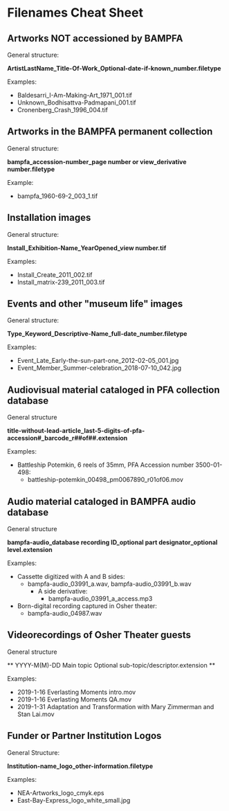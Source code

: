 # Filenames Cheat Sheet

## Artworks NOT accessioned by BAMPFA
General structure:

**ArtistLastName_Title-Of-Work_Optional-date-if-known_number.filetype**

Examples:
* Baldesarri_I-Am-Making-Art_1971_001.tif
* Unknown_Bodhisattva-Padmapani_001.tif
* Cronenberg_Crash_1996_004.tif

## Artworks in the BAMPFA permanent collection
General structure:

**bampfa_accession-number_page number or view_derivative number.filetype**

Example:
* bampfa_1960-69-2_003_1.tif

## Installation images

General structure:

**Install_Exhibition-Name_YearOpened_view number.tif**

Examples:

* Install_Create_2011_002.tif
* Install_matrix-239_2011_003.tif

## Events and other "museum life" images

General structure:

**Type_Keyword_Descriptive-Name_full-date_number.filetype**

Examples:

* Event_Late_Early-the-sun-part-one_2012-02-05_001.jpg
* Event_Member_Summer-celebration_2018-07-10_042.jpg

## Audiovisual material cataloged in PFA collection database

General structure

**title-without-lead-article_last-5-digits-of-pfa-accession#_barcode_r##of##.extension**

Examples:
* Battleship Potemkin, 6 reels of 35mm, PFA Accession number 3500-01-498:
    * battleship-potemkin_00498_pm0067890_r01of06.mov

## Audio material cataloged in BAMPFA audio database

General structure

**bampfa-audio_database recording ID_optional part designator_optional level.extension**

Examples:

* Cassette digitized with A and B sides:
  * bampfa-audio_03991_a.wav, bampfa-audio_03991_b.wav
    * A side derivative:
      * bampfa-audio_03991_a_access.mp3
* Born-digital recording captured in Osher theater:
  * bampfa-audio_04987.wav

## Videorecordings of Osher Theater guests

General structure

** YYYY-M(M)-DD Main topic Optional sub-topic/descriptor.extension **

Examples:

* 2019-1-16 Everlasting Moments intro.mov
* 2019-1-16 Everlasting Moments QA.mov
* 2019-1-31 Adaptation and Transformation with Mary Zimmerman and Stan Lai.mov

## Funder or Partner Institution Logos

General Structure:

**Institution-name_logo_other-information.filetype**

Examples:
* NEA-Artworks_logo_cmyk.eps
* East-Bay-Express_logo_white_small.jpg
